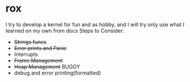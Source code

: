 # rox
I try to develop a kernel for fun and as hobby, and I will try only use what I learned on my own from docs
Steps to Consider:
- ~~Strings funcs~~
- ~~Error prints and Panic~~
- Interrupts
- ~~Frame Management~~
- ~~Heap Management~~ BUGGY
- debug and error printing(formatted)
